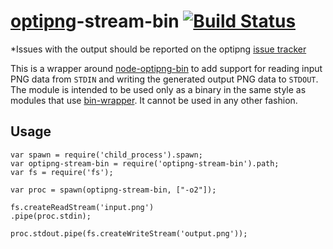 # [optipng](http://optipng.sourceforge.net)-stream-bin [![Build Status](https://secure.travis-ci.org/ameyp/optipng-stream-bin.png?branch=master)](http://travis-ci.org/ameyp/optipng-stream-bin)

*Issues with the output should be reported on the optipng [issue tracker](http://sourceforge.net/p/optipng/bugs/)

This is a wrapper around [node-optipng-bin](https://github.com/yeoman/node-optipng-bin) to add support for reading input PNG data from `STDIN` and writing the generated output PNG data to `STDOUT`. The module is intended to be used only as a binary in the same style as modules that use [bin-wrapper](https://github.com/kevva/bin-wrapper). It cannot be used in any other fashion.

## Usage

	var spawn = require('child_process').spawn;
	var optipng-stream-bin = require('optipng-stream-bin').path;
	var fs = require('fs');

	var proc = spawn(optipng-stream-bin, ["-o2"]);

	fs.createReadStream('input.png')
	.pipe(proc.stdin);

	proc.stdout.pipe(fs.createWriteStream('output.png'));
